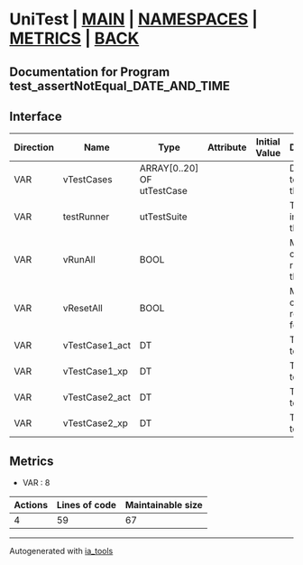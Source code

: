 # UniTest | [MAIN] | [NAMESPACES] | [METRICS] | [BACK]  

## Documentation for Program test_assertNotEqual_DATE_AND_TIME  

## Interface  

| Direction | Name | Type | Attribute | Initial Value | Documentation |
| --------- | ---- | ---- | --------- | ------------- | ------------- |
| VAR | vTestCases | ARRAY[0..20] OF utTestCase |  |  | Definition of all test cases for this POU |  
| VAR | testRunner | utTestSuite |  |  | Test Suite fb instance to run the tests |  
| VAR | vRunAll | BOOL |  |  | Manual command to run all tests for this POU |  
| VAR | vResetAll | BOOL |  |  | Manual command to reset all tests for this POU |  
| VAR | vTestCase1_act | DT |  |  | Test data 1 of test case 1 |  
| VAR | vTestCase1_xp | DT |  |  | Test data 2 of test case 1 |  
| VAR | vTestCase2_act | DT |  |  | Test data 1 of test case 2 |  
| VAR | vTestCase2_xp | DT |  |  | Test data 2 of test case 2 |  


## Metrics  

- VAR : 8

| Actions | Lines of code | Maintainable size |
| ------- | ------------- | ----------------- |
| 4 | 59 | 67 |

---
Autogenerated with [ia_tools](https://github.com/tkucic/ia_tools)  

[MAIN]: ../../../../index.md
[NAMESPACES]: ../../nsList.md
[METRICS]: ../../../metrics.md
[BACK]: ../nsMain.md
